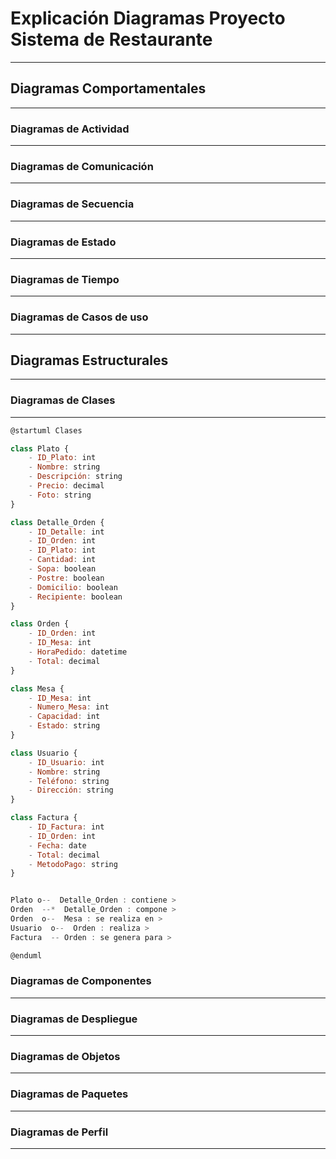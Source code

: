 # Explicación Diagramas Proyecto Sistema de Restaurante
---
## Diagramas Comportamentales
---
### Diagramas de Actividad
---
### Diagramas de Comunicación
---
### Diagramas de Secuencia
---
### Diagramas de Estado
---
### Diagramas de Tiempo
---
### Diagramas de Casos de uso
---
## Diagramas Estructurales
---
### Diagramas de Clases
---
```js
@startuml Clases

class Plato {
    - ID_Plato: int
    - Nombre: string
    - Descripción: string
    - Precio: decimal
    - Foto: string
}

class Detalle_Orden {
    - ID_Detalle: int
    - ID_Orden: int
    - ID_Plato: int
    - Cantidad: int
    - Sopa: boolean
    - Postre: boolean
    - Domicilio: boolean
    - Recipiente: boolean
}

class Orden {
    - ID_Orden: int
    - ID_Mesa: int
    - HoraPedido: datetime
    - Total: decimal
}

class Mesa {
    - ID_Mesa: int
    - Numero_Mesa: int
    - Capacidad: int
    - Estado: string
}

class Usuario {
    - ID_Usuario: int
    - Nombre: string
    - Teléfono: string
    - Dirección: string
}

class Factura {
    - ID_Factura: int
    - ID_Orden: int
    - Fecha: date
    - Total: decimal
    - MetodoPago: string
}


Plato o--  Detalle_Orden : contiene > 
Orden  --*  Detalle_Orden : compone >
Orden  o--  Mesa : se realiza en >
Usuario  o--  Orden : realiza >
Factura  -- Orden : se genera para >

@enduml
```
### Diagramas de Componentes
---
### Diagramas de Despliegue
---
### Diagramas de Objetos
---
### Diagramas de Paquetes
---
### Diagramas de Perfil
---